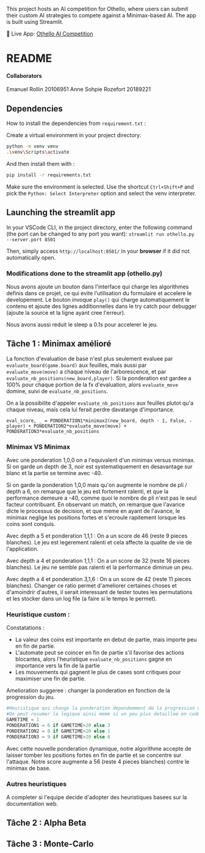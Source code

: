 This project hosts an AI competition for Othello, where users can submit their custom AI strategies to compete against a Minimax-based AI. The app is built using Streamlit.


🔗 Live App: [Othello AI Competition](https://othelloift3335.streamlit.app/)



# README 

#### Collaborators
Emanuel Rollin 20106951
Anne Sohpie Rozefort 20189221

## Dependencies
How to install the dependencies from `requirement.txt` :

Create a virtual environment in your project directory:
```bash
python -m venv venv
.\venv\Scripts\activate
```

And then install them with :
```bash
pip install -r requirements.txt
```

Make sure the environment is selected. Use the shortcut `Ctrl+Shift+P` and pick the `Python: Select Interpreter` option and select the venv interpreter.



## Launching the streamlit app

In your VSCode CLI, in the project directory, enter the following command (the port can be changed to any port you want):
`streamlit run othello.py --server.port 8501`

Then, simply access `http://localhost:8501/` in your **browser** if it did not automatically open.

### Modifications done to the streamlit app (othello.py)
Nous avons ajoute un bouton dans l'interface qui charge les algorithmes definis dans ce projet, ce qui evite l'utilisation du formulaire et accelere le developement. Le bouton invoque `play()` qui charge automatiquement le contenu et ajoute des lignes additionnelles dans le try catch pour debugger (ajoute la source et la ligne ayant cree l'erreur).

Nous avons aussi reduit le sleep a 0.1s pour accelerer le jeu.




## Tâche 1 : Minimax amélioré 
La fonction d'evaluation de base n'est plus seulement evaluee par `evaluate_board(game.board)` aux feuilles, mais aussi par `evaluate_move(move)` a chaque niveau de l'arborescence, et par `evaluate_nb_positions(new_board,player)`. Si la ponderation est gardee a 100% pour chaque portion de la fx d'evaluation, alors `evaluate_move` domine, suivi de `evaluate_nb_positions`. 


On a la possibilite d'appeler `evaluate_nb_positions` aux feuilles plutot qu'a chaque niveau, mais cela lui ferait perdre davatange d'importance.


`eval_score, _ = PONDERATION1*minimax2(new_board, depth - 1, False, -player) + PONDERATION2*evaluate_move(move) + PONDERATION3*evaluate_nb_positions`


### Minimax VS Minimax

Avec une ponderation 1,0,0 on a l'equivalent d'un minimax versus minimax. Si on garde un depth de 3, noir est systematiquement en desavantage sur blanc et la partie se termine avec -40.

Si on garde la ponderation 1,0,0 mais qu'on augmente le nombre de pli / depth a 6, on remarque que le jeu est fortement ralenti, et que la performance demeure a -40, comme quoi le nombre de pli n'est pas le seul facteur contribuant. En observant un match, on remarque que l'avarice dicte le processus de decision, et que meme en ayant de l'avance, le minimax neglige les positions fortes et s'ecroule rapitement lorsque les coins sont conquis.

Avec depth a 5 et ponderation 1,1,1 : On a un score de 46 (reste 9 pieces blanches). Le jeu est legerement ralenti et cela affecte la qualite de vie de l'application.

Avec depth a 4 et ponderation 1,1,1 : On a un score de 32 (reste 16 pieces blanches). Le jeu ne semble pas ralenti et la performance diminue un peu.

Avec depth a 4 et ponderation 3,1,6 : On a un score de 42 (reste 11 pieces blanches). Changer ce ratio permet d'ameliorer certaines choses et d'amoindrir d'autres, il serait interessant de tester toutes les permutations et les stocker dans un log file (a faire si le temps le permet).


### Heuristique custom : 

Constatations : 
- La valeur des coins est importante en debut de partie, mais importe peu en fin de partie. 
- L'automate peut se coincer en fin de partie s'il favorise des actions blocantes, alors l'heuristique `evaluate_nb_positions` gagne en importance vers la fin de la partie
- Les mouvements qui gagnent le plus de cases sont critiques pour maximiser une fin de partie.

Amelioration suggeree : changer la ponderation en fonction de la progression du jeu.

```python
#Heuristique qui change la ponderation dependemment de la progression de la partie
#On peut resumer la logique ainsi meme si un peu plus detaillee en code:
GAMETIME = 1
PONDERATION1 = 6 if GAMETIME>20 else 3
PONDERATION2 = 0 if GAMETIME>20 else 1
PONDERATION3 = 9 if GAMETIME>20 else 6
```

Avec cette nouvelle ponderation dynamique, notre algorithme accepte de laisser tomber les positions fortes en fin de partie et se concentre sur l'attaque. Notre score augmente a 56 (reste 4 pieces blanches) contre le minimax de base.

### Autres heuristiques

A completer si l'equipe decide d'adopter des heuristiques basees sur la documentation web.




## Tâche 2 : Alpha Beta




## Tâche 3 : Monte-Carlo